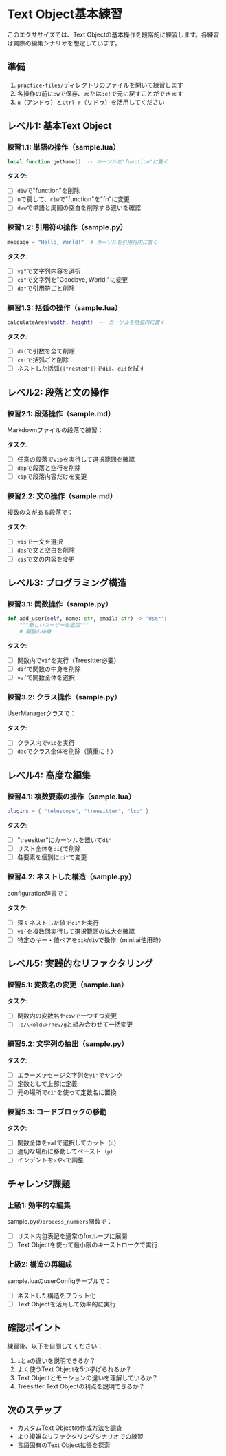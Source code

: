 # Text Object基本練習

このエクササイズでは、Text Objectの基本操作を段階的に練習します。各練習は実際の編集シナリオを想定しています。

## 準備

1. `practice-files/`ディレクトリのファイルを開いて練習します
2. 各操作の前に`:w`で保存、または`:e!`で元に戻すことができます
3. `u`（アンドゥ）と`Ctrl-r`（リドゥ）を活用してください

## レベル1: 基本Text Object

### 練習1.1: 単語の操作（sample.lua）

```lua
local function getName()  -- カーソルを"function"に置く
```

**タスク**:
- [ ] `diw`で"function"を削除
- [ ] `u`で戻して、`ciw`で"function"を"fn"に変更
- [ ] `daw`で単語と周囲の空白を削除する違いを確認

### 練習1.2: 引用符の操作（sample.py）

```python
message = "Hello, World!"  # カーソルを引用符内に置く
```

**タスク**:
- [ ] `vi"`で文字列内容を選択
- [ ] `ci"`で文字列を"Goodbye, World!"に変更
- [ ] `da"`で引用符ごと削除

### 練習1.3: 括弧の操作（sample.lua）

```lua
calculateArea(width, height)  -- カーソルを括弧内に置く
```

**タスク**:
- [ ] `di(`で引数を全て削除
- [ ] `ca(`で括弧ごと削除
- [ ] ネストした括弧`{["nested"]}`で`di[`、`di{`を試す

## レベル2: 段落と文の操作

### 練習2.1: 段落操作（sample.md）

Markdownファイルの段落で練習：

**タスク**:
- [ ] 任意の段落で`vip`を実行して選択範囲を確認
- [ ] `dap`で段落と空行を削除
- [ ] `cip`で段落内容だけを変更

### 練習2.2: 文の操作（sample.md）

複数の文がある段落で：

**タスク**:
- [ ] `vis`で一文を選択
- [ ] `das`で文と空白を削除
- [ ] `cis`で文の内容を変更

## レベル3: プログラミング構造

### 練習3.1: 関数操作（sample.py）

```python
def add_user(self, name: str, email: str) -> 'User':
    """新しいユーザーを追加"""
    # 関数の中身
```

**タスク**:
- [ ] 関数内で`vif`を実行（Treesitter必要）
- [ ] `dif`で関数の中身を削除
- [ ] `vaf`で関数全体を選択

### 練習3.2: クラス操作（sample.py）

UserManagerクラスで：

**タスク**:
- [ ] クラス内で`vic`を実行
- [ ] `dac`でクラス全体を削除（慎重に！）

## レベル4: 高度な編集

### 練習4.1: 複数要素の操作（sample.lua）

```lua
plugins = { "telescope", "treesitter", "lsp" }
```

**タスク**:
- [ ] "treesitter"にカーソルを置いて`di"`
- [ ] リスト全体を`di{`で削除
- [ ] 各要素を個別に`ci"`で変更

### 練習4.2: ネストした構造（sample.py）

configuration辞書で：

**タスク**:
- [ ] 深くネストした値で`ci"`を実行
- [ ] `vi{`を複数回実行して選択範囲の拡大を確認
- [ ] 特定のキー・値ペアを`dik`/`div`で操作（mini.ai使用時）

## レベル5: 実践的なリファクタリング

### 練習5.1: 変数名の変更（sample.lua）

**タスク**:
- [ ] 関数内の変数名を`ciw`で一つずつ変更
- [ ] `:s/\<old\>/new/g`と組み合わせて一括変更

### 練習5.2: 文字列の抽出（sample.py）

**タスク**:
- [ ] エラーメッセージ文字列を`yi"`でヤンク
- [ ] 定数として上部に定義
- [ ] 元の場所で`ci"`を使って定数名に置換

### 練習5.3: コードブロックの移動

**タスク**:
- [ ] 関数全体を`vaf`で選択してカット（`d`）
- [ ] 適切な場所に移動してペースト（`p`）
- [ ] インデントを`>`や`<`で調整

## チャレンジ課題

### 上級1: 効率的な編集

sample.pyの`process_numbers`関数で：
- [ ] リスト内包表記を通常のforループに展開
- [ ] Text Objectを使って最小限のキーストロークで実行

### 上級2: 構造の再編成

sample.luaのuserConfigテーブルで：
- [ ] ネストした構造をフラット化
- [ ] Text Objectを活用して効率的に実行

## 確認ポイント

練習後、以下を自問してください：

1. `i`と`a`の違いを説明できるか？
2. よく使うText Objectを5つ挙げられるか？
3. Text Objectとモーションの違いを理解しているか？
4. Treesitter Text Objectの利点を説明できるか？

## 次のステップ

- カスタムText Objectの作成方法を調査
- より複雑なリファクタリングシナリオでの練習
- 言語固有のText Object拡張を探索